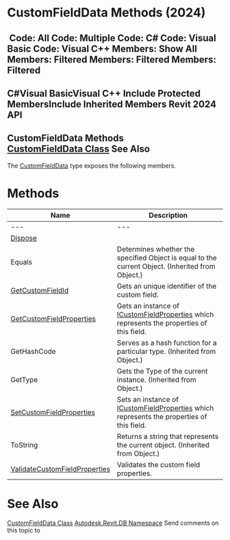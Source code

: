 # CustomFieldData Methods (2024)

﻿
 Code: All Code: Multiple Code: C# Code: Visual Basic Code: Visual C++  Members: Show All Members: Filtered Members: Filtered Members: Filtered   
---  
C#Visual BasicVisual C++
Include Protected MembersInclude Inherited Members
Revit 2024 API  
---  
CustomFieldData Methods  
[CustomFieldData Class](a52a5cda-3a0a-6866-bd0f-d2b9cb6e5ffe.md "CustomFieldData Class") See Also  
---  
The [CustomFieldData](a52a5cda-3a0a-6866-bd0f-d2b9cb6e5ffe.md "CustomFieldData Class") type exposes the following members.
# Methods
| Name | Description |
| --- | --- |
| --- | --- | --- |
| [Dispose](24f965a9-7591-4629-e013-906495d884d6.md "Dispose Method") |
| Equals | Determines whether the specified Object is equal to the current Object. (Inherited from Object.) |
| [GetCustomFieldId](581bbb81-464e-3a69-3d31-49d1891199c7.md "GetCustomFieldId Method") | Gets an unique identifier of the custom field. |
| [GetCustomFieldProperties](9de9b290-c9f0-167c-ed37-952704c046c6.md "GetCustomFieldProperties Method") | Gets an instance of [ICustomFieldProperties](c468ee3f-5627-b99b-9219-cd807539e228.md "ICustomFieldProperties Interface") which represents the properties of this field. |
| GetHashCode | Serves as a hash function for a particular type.  (Inherited from Object.) |
| GetType | Gets the Type of the current instance. (Inherited from Object.) |
| [SetCustomFieldProperties](a13a0167-411a-3507-99e5-cca3f44d4feb.md "SetCustomFieldProperties Method") | Sets an instance of [ICustomFieldProperties](c468ee3f-5627-b99b-9219-cd807539e228.md "ICustomFieldProperties Interface") which represents the properties of this field. |
| ToString | Returns a string that represents the current object. (Inherited from Object.) |
| [ValidateCustomFieldProperties](e0298fd1-9ae5-584b-3d5b-aac318d93fd0.md "ValidateCustomFieldProperties Method") | Validates the custom field properties. |

# See Also
[CustomFieldData Class](a52a5cda-3a0a-6866-bd0f-d2b9cb6e5ffe.md "CustomFieldData Class")
[Autodesk.Revit.DB Namespace](87546ba7-461b-c646-cbb1-2cb8f5bff8b2.md "Autodesk.Revit.DB Namespace")
Send comments on this topic to 